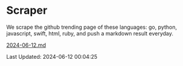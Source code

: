 # Scraper

We scrape the github trending page of these languages: go, python, javascript, swift, html, ruby, and push a markdown result everyday.

[2024-06-12.md](https://github.com/henson/Scraper/blob/master/2024-06-12.md)

Last Updated: 2024-06-12 00:04:25